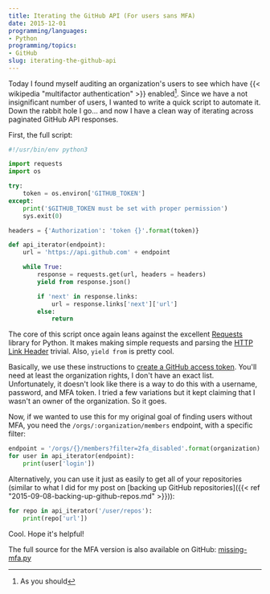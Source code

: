 ```yaml
---
title: Iterating the GitHub API (For users sans MFA)
date: 2015-12-01
programming/languages:
- Python
programming/topics:
- GitHub
slug: iterating-the-github-api
---
```

Today I found myself auditing an organization's users to see which have {{< wikipedia "multifactor authentication" >}} enabled[^1]. Since we have a not insignificant number of users, I wanted to write a quick script to automate it. Down the rabbit hole I go... and now I have a clean way of iterating across paginated GitHub API responses.

<!--more-->

First, the full script:

```python
#!/usr/bin/env python3

import requests
import os

try:
    token = os.environ['GITHUB_TOKEN']
except:
    print('$GITHUB_TOKEN must be set with proper permission')
    sys.exit(0)

headers = {'Authorization': 'token {}'.format(token)}

def api_iterator(endpoint):
    url = 'https://api.github.com' + endpoint

    while True:
        response = requests.get(url, headers = headers)
        yield from response.json()

        if 'next' in response.links:
            url = response.links['next']['url']
        else:
            return
```

The core of this script once again leans against the excellent <a href="http://docs.python-requests.org/en/latest/">Requests</a> library for Python. It makes making simple requests and parsing the <a href="http://www.w3.org/wiki/LinkHeader">HTTP Link Header</a> trivial. Also, `yield from` is pretty cool.

Basically, we use these instructions to <a href="https://help.github.com/articles/creating-an-access-token-for-command-line-use/">create a GitHub access token</a>. You'll need at least the organization rights, I don't have an exact list. Unfortunately, it doesn't look like there is a way to do this with a username, password, and MFA token. I tried a few variations but it kept claiming that I wasn't an owner of the organization. So it goes.

Now, if we wanted to use this for my original goal of finding users without MFA, you need the `/orgs/:organization/members` endpoint, with a specific filter:

```python
endpoint = '/orgs/{}/members?filter=2fa_disabled'.format(organization)
for user in api_iterator(endpoint):
    print(user['login'])
```

Alternatively, you can use it just as easily to get all of your repositories (similar to what I did for my post on [backing up GitHub repositories]({{< ref "2015-09-08-backing-up-github-repos.md" >}})):

```python
for repo in api_iterator('/user/repos'):
    print(repo['url'])
```

Cool. Hope it's helpful!

The full source for the MFA version is also available on GitHub: <a href="https://github.com/jpverkamp/small-projects/blob/master/blog/missing-mfa.py">missing-mfa.py</a>

[^1]: As you should
